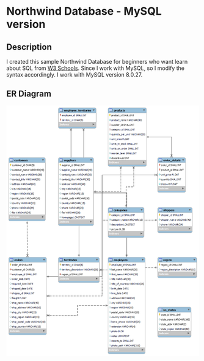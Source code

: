 # Northwind Database - MySQL version

## Description
I created this sample Northwind Database for beginners who want learn about SQL from [W3 Schools](https://www.w3schools.com/sql/default.asp). Since I work with MySQL, so I modify the syntax accordingly. I work with MySQL version 8.0.27.

## ER Diagram
<img src=northwind-mysql-erd.png>
